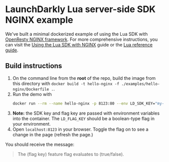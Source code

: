 # LaunchDarkly Lua server-side SDK NGINX example

We've built a minimal dockerized example of using the Lua SDK with [OpenResty NGINX framework](https://openresty-reference.readthedocs.io/en/latest/Lua_Nginx_API/). For more comprehensive instructions, you can visit the [Using the Lua SDK with NGINX](https://docs.launchdarkly.com/guides/sdk/nginx) guide or the [Lua reference guide](https://docs.launchdarkly.com/sdk/server-side/lua).

## Build instructions

1. On the command line from the **root** of the repo, build the image from this directory with `docker build -t hello-nginx -f ./examples/hello-nginx/Dockerfile .`.
2. Run the demo with
    ```bash
    docker run --rm --name hello-nginx -p 8123:80 --env LD_SDK_KEY="my-sdk-key" --env LD_FLAG_KEY="my-boolean-flag" hello-nginx
    ```
3. **Note:** the SDK key and flag key are passed with environment variables into the container. The `LD_FLAG_KEY` should be a boolean-type flag in your environment.
4. Open `localhost:8123` in your browser. Toggle the flag on to see a change in the page (refresh the page.)

You should receive the message:
> The (flag key) feature flag evaluates to (true/false).
